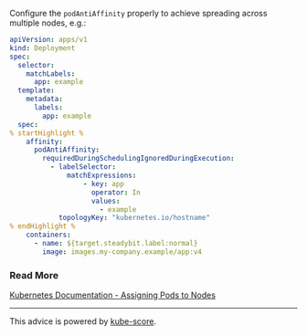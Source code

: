 Configure the `podAntiAffinity` properly to achieve spreading across multiple nodes, e.g.:

```yaml
apiVersion: apps/v1
kind: Deployment
spec:
  selector:
    matchLabels:
      app: example
  template:
    metadata:
      labels:
        app: example
  spec:
% startHighlight %
    affinity:
      podAntiAffinity:
        requiredDuringSchedulingIgnoredDuringExecution:
          - labelSelector:
              matchExpressions:
                  - key: app
                    operator: In
                    values:
                      - example
            topologyKey: "kubernetes.io/hostname"
% endHighlight %
    containers:
      - name: ${target.steadybit.label:normal}
        image: images.my-company.example/app:v4
```

### Read More
[Kubernetes Documentation - Assigning Pods to Nodes](https://kubernetes.io/docs/concepts/configuration/assign-pod-node/)

---
This advice is powered by [kube-score](https://kube-score.com/).
